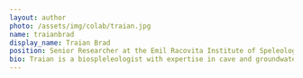 ```yaml
---
layout: author
photo: /assets/img/colab/traian.jpg 
name: traianbrad
display_name: Traian Brad
position: Senior Researcher at the Emil Racovita Institute of Speleology (ISER) Cluj-Napoca (Romania)  
bio: Traian is a biospleleologist with expertise in cave and groundwater ecology and microbiology. 
---
```

